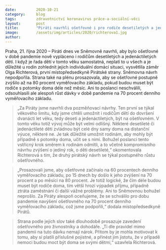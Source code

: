 ```yaml
---
date:         2020-10-21
category:     blog
tags:         zdravotnictví koronavirus práce-a-sociální-věci
layout:       post
title:        "Piráti navrhli ošetřovné i pro rodiče desetiletých a jedenáctiletých dětí. Podpořili také jeho navýšení na 70 procent"
image:        /assets/img/articles/2020/richterova1.jpg
author:       
--- 
```


 

Praha, 21. října 2020 – Piráti dnes ve Sněmovně navrhli, aby bylo ošetřovné v době pandemie nově vypláceno i rodičům desetiletých a jedenáctiletých dětí. I když je řada dětí v tomto věku samostatná, neplatí to u všech a je důležité u rodin zohlednit jejich individuální domácí situaci, vysvětlila záměr Olga Richterová, první místopředsedkyně Pirátské strany. Sněmovna návrh nepodpořila. Strana také na plénu prosazovala, aby se ošetřovné postupně zvýšilo až na 80 procent vyměřovacího základu, pokud budou muset být rodiče s potomky doma déle než měsíc. Ani to poslanci neschválili, odsouhlasili ale alespoň růst dávky v době pandemie na 70 procent denního vyměřovacího základu.

> „Za Piráty jsme navrhli dva pozměňovací návrhy. Ten první se týkal věkového limitu, kdy jsme chtěli umožnit i rodičům dětí do dovršení dvanácti let věku, tedy deseti a jedenáctiletých, být na ošetřovném. V tomto věku totiž vývoj může být velmi odlišný. Některé desetileté či jedenáctileté děti zvládnou být celé dny samy doma na distanční výuce, některé ne. Je tak důležité umožnit rodinám, aby mohly být případně s potomky doma, učit se s nimi. Bohužel poslanci tento vstřícný krok směrem k rodinám odmítli, a to včetně kompromisního návrhu zvýšení o jediný rok, o děti desetileté,“ okomentovala Richterová s tím, že druhý pirátský návrh se týkal postupného růstu ošetřovného. 

> „Prosazovali jsme, aby ošetřovné začínalo na 60 procentech denního vyměřovacího základu, po 15 dnech by došlo k jeho zvýšení na 70 procent a po měsíci na 80 procent. Je totiž logické, že čím déle budou muset být rodiče doma, tím větší hrozí výpadek příjmu, případně ztráta zaměstnání či další vážné problémy. Ani to Sněmovnou bohužel neprošlo. Za Piráty alespoň oceňujeme, že se schválilo pro dobu pandemie navýšení ošetřovného na 70 procent denního vyměřovacího základu, což jsme podpořili,“ dodala místopředsedkyně Pirátů. 

> Strana podle jejích slov také dlouhodobě prosazuje zavedení ošetřovného pro živnostníky a dohodáře. „Ti dle pravidel mimo pandemii na tuto dávku nemají nárok. Přitom by je mohla motivovat k tomu, aby si platili příslušné pojistné, a přinést jim jistotu, že v případě nemoci budou moct být doma se svými dětmi,“ uzavřela Richterová.

 
